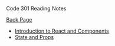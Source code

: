 Code 301 Reading Notes

[Back Page](README.md)

- [Introduction to React and Components](301-notes/301-Class-01.md)
- [State and Props](301-notes/301-Class-02.md)
